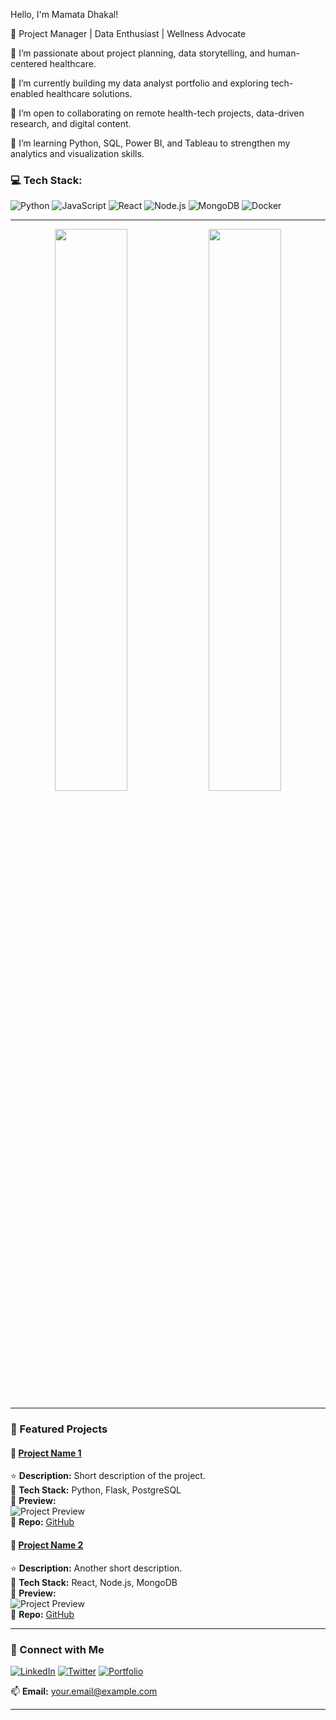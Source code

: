 Hello, I'm Mamata Dhakal!

🚀 Project Manager | Data Enthusiast | Wellness Advocate

🔹 I’m passionate about project planning, data storytelling, and human-centered healthcare.

🔹 I’m currently building my data analyst portfolio and exploring tech-enabled healthcare solutions.

🔹 I’m open to collaborating on remote health-tech projects, data-driven research, and digital content.

🔹 I’m learning Python, SQL, Power BI, and Tableau to strengthen my analytics and visualization skills.


 
### 💻 Tech Stack:
![Python](https://img.shields.io/badge/Python-3776AB?style=for-the-badge&logo=python&logoColor=white)
![JavaScript](https://img.shields.io/badge/JavaScript-F7DF1E?style=for-the-badge&logo=javascript&logoColor=black)
![React](https://img.shields.io/badge/React-61DAFB?style=for-the-badge&logo=react&logoColor=black)
![Node.js](https://img.shields.io/badge/Node.js-339933?style=for-the-badge&logo=node.js&logoColor=white)
![MongoDB](https://img.shields.io/badge/MongoDB-4EA94B?style=for-the-badge&logo=mongodb&logoColor=white)
![Docker](https://img.shields.io/badge/Docker-2496ED?style=for-the-badge&logo=docker&logoColor=white)
 
---
 
<p align="center"> <img width="48%" src="https://github-readme-stats.vercel.app/api?username=MamataDhakal&show_icons=true&theme=tokyonight" /> <img width="48%" src="https://github-readme-streak-stats.herokuapp.com/?user=MamataDhakal&theme=tokyonight" /> </p>
 
---
 
### 🚀 Featured Projects
#### 📌 [Project Name 1](https://github.com/yourusername/project1)
⭐ **Description:** Short description of the project.  
🔧 **Tech Stack:** Python, Flask, PostgreSQL  
📸 **Preview:**  
![Project Preview](https://via.placeholder.com/600x300)  
📂 **Repo:** [GitHub](https://github.com/yourusername/project1)  
 
#### 📌 [Project Name 2](https://github.com/yourusername/project2)
⭐ **Description:** Another short description.  
🔧 **Tech Stack:** React, Node.js, MongoDB  
📸 **Preview:**  
![Project Preview](https://via.placeholder.com/600x300)  
📂 **Repo:** [GitHub](https://github.com/yourusername/project2)  
 
---
 
### 📢 Connect with Me
[![LinkedIn](https://img.shields.io/badge/LinkedIn-0A66C2?style=for-the-badge&logo=linkedin&logoColor=white)](https://linkedin.com/in/yourusername)
[![Twitter](https://img.shields.io/badge/Twitter-1DA1F2?style=for-the-badge&logo=twitter&logoColor=white)](https://twitter.com/yourusername)
[![Portfolio](https://img.shields.io/badge/Portfolio-ff5722?style=for-the-badge&logo=google-chrome&logoColor=white)](https://yourportfolio.com)
 
📫 **Email:** your.email@example.com  
 
---
 
###

<!--
**Mamatadhakal/MamataDhakal** is a ✨ _special_ ✨ repository because its `README.md` (this file) appears on your GitHub profile.

Here are some ideas to get you started:

- 🔭 I’m currently working on ...
- 🌱 I’m currently learning ...
- 👯 I’m looking to collaborate on ...
- 🤔 I’m looking for help with ...
- 💬 Ask me about ...
- 📫 How to reach me: ...
- 😄 Pronouns: ...
- ⚡ Fun fact: ...
-->
